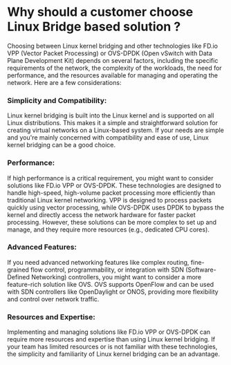 # Why should a customer choose Linux Bridge based solution ?
Choosing between Linux kernel bridging and other technologies like FD.io VPP (Vector Packet Processing) or OVS-DPDK (Open vSwitch with Data Plane Development Kit) depends on several factors, including the specific requirements of the network, the complexity of the workloads, the need for performance, and the resources available for managing and operating the network. Here are a few considerations:

### Simplicity and Compatibility: 
Linux kernel bridging is built into the Linux kernel and is supported on all Linux distributions. This makes it a simple and straightforward solution for creating virtual networks on a Linux-based system. If your needs are simple and you're mainly concerned with compatibility and ease of use, Linux kernel bridging can be a good choice.

### Performance: 
If high performance is a critical requirement, you might want to consider solutions like FD.io VPP or OVS-DPDK. These technologies are designed to handle high-speed, high-volume packet processing more efficiently than traditional Linux kernel networking. VPP is designed to process packets quickly using vector processing, while OVS-DPDK uses DPDK to bypass the kernel and directly access the network hardware for faster packet processing. However, these solutions can be more complex to set up and manage, and they require more resources (e.g., dedicated CPU cores).

### Advanced Features: 
If you need advanced networking features like complex routing, fine-grained flow control, programmability, or integration with SDN (Software-Defined Networking) controllers, you might want to consider a more feature-rich solution like OVS. OVS supports OpenFlow and can be used with SDN controllers like OpenDaylight or ONOS, providing more flexibility and control over network traffic.

### Resources and Expertise: 
Implementing and managing solutions like FD.io VPP or OVS-DPDK can require more resources and expertise than using Linux kernel bridging. If your team has limited resources or is not familiar with these technologies, the simplicity and familiarity of Linux kernel bridging can be an advantage.
